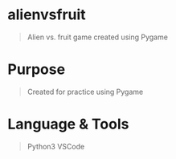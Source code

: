 # alienvsfruit
> Alien vs. fruit game created using Pygame

# Purpose
> Created for practice using Pygame

# Language &  Tools
> Python3
> VSCode
